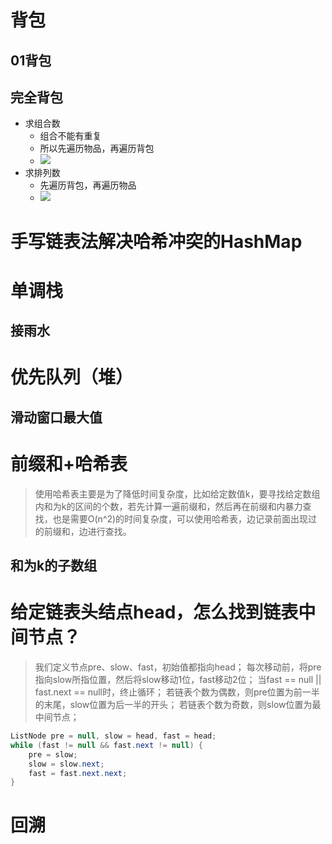 # 背包
## 01背包

## 完全背包

* 求组合数
	* 组合不能有重复
	* 所以先遍历物品，再遍历背包
	* ![](完全背包-组合.png)
* 求排列数
	* 先遍历背包，再遍历物品
	* ![](完全背包-排列.png)

# 手写链表法解决哈希冲突的HashMap


# 单调栈
## 接雨水

# 优先队列（堆）
## 滑动窗口最大值



# 前缀和+哈希表
> 使用哈希表主要是为了降低时间复杂度，比如给定数值k，要寻找给定数组内和为k的区间的个数，若先计算一遍前缀和，然后再在前缀和内暴力查找，也是需要O(n^2)的时间复杂度，可以使用哈希表，边记录前面出现过的前缀和，边进行查找。
## 和为k的子数组


# 给定链表头结点head，怎么找到链表中间节点？
> 我们定义节点pre、slow、fast，初始值都指向head；
> 每次移动前，将pre指向slow所指位置，然后将slow移动1位，fast移动2位；
> 当fast == null || fast.next == null时，终止循环；
> 若链表个数为偶数，则pre位置为前一半的末尾，slow位置为后一半的开头；
> 若链表个数为奇数，则slow位置为最中间节点；

```java
ListNode pre = null, slow = head, fast = head;
while (fast != null && fast.next != null) {
	pre = slow;
	slow = slow.next;
	fast = fast.next.next;
}
```

# 回溯
